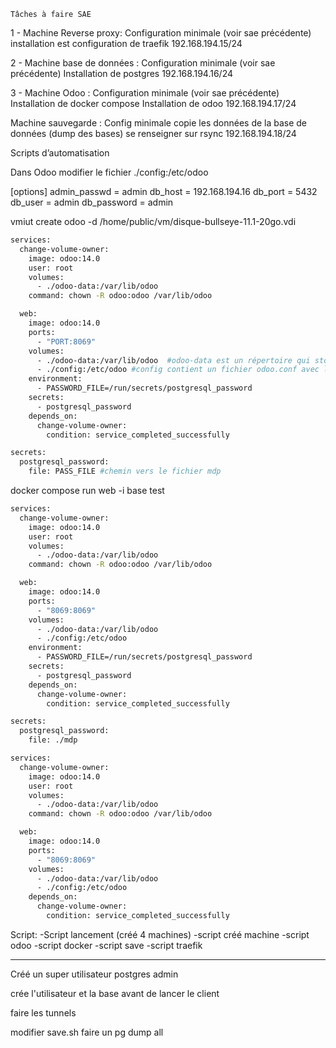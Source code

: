 	Tâches à faire SAE 

 1 - Machine Reverse proxy:
Configuration minimale (voir sae précédente)
installation est configuration de traefik
192.168.194.15/24

 2 - Machine base de données :
Configuration minimale (voir sae précédente)
Installation de postgres
192.168.194.16/24


3 - Machine Odoo :
Configuration minimale (voir sae précédente)
Installation de docker compose
Installation de odoo
192.168.194.17/24




Machine sauvegarde : 
Config minimale
copie les données de la base de données (dump des bases)
se renseigner sur rsync
192.168.194.18/24

Scripts d’automatisation



Dans Odoo
modifier le fichier ./config:/etc/odoo

[options]
admin_passwd = admin
db_host = 192.168.194.16
db_port = 5432
db_user = admin
db_password = admin

vmiut create odoo -d /home/public/vm/disque-bullseye-11.1-20go.vdi 


```bash
services:
  change-volume-owner:
    image: odoo:14.0
    user: root
    volumes:
      - ./odoo-data:/var/lib/odoo
    command: chown -R odoo:odoo /var/lib/odoo

  web:
    image: odoo:14.0
    ports:
      - "PORT:8069"
    volumes:
      - ./odoo-data:/var/lib/odoo  #odoo-data est un répertoire qui stockera les données
      - ./config:/etc/odoo #config contient un fichier odoo.conf avec la config
    environment:
      - PASSWORD_FILE=/run/secrets/postgresql_password
    secrets:
      - postgresql_password
    depends_on:
      change-volume-owner:
        condition: service_completed_successfully

secrets:
  postgresql_password:
    file: PASS_FILE #chemin vers le fichier mdp
```

docker compose run web -i base test

```bash
services:
  change-volume-owner:
    image: odoo:14.0
    user: root
    volumes:
      - ./odoo-data:/var/lib/odoo
    command: chown -R odoo:odoo /var/lib/odoo

  web:
    image: odoo:14.0
    ports:
      - "8069:8069"
    volumes:
      - ./odoo-data:/var/lib/odoo
      - ./config:/etc/odoo
    environment:
      - PASSWORD_FILE=/run/secrets/postgresql_password
    secrets:
      - postgresql_password
    depends_on:
      change-volume-owner:
        condition: service_completed_successfully

secrets:
  postgresql_password:
    file: ./mdp
```

```bash
services:
  change-volume-owner:
    image: odoo:14.0
    user: root
    volumes:
      - ./odoo-data:/var/lib/odoo
    command: chown -R odoo:odoo /var/lib/odoo

  web:
    image: odoo:14.0
    ports:
      - "8069:8069"
    volumes:
      - ./odoo-data:/var/lib/odoo
      - ./config:/etc/odoo
    depends_on:
      change-volume-owner:
        condition: service_completed_successfully
```




Script:
-Script lancement (créé 4 machines)
-script créé machine
-script odoo
-script docker
-script save
-script traefik



-----------------------------------------------------------------------

Créé un super utilisateur postgres admin

crée l'utilisateur et la base avant de lancer le client

faire les tunnels 

modifier save.sh
faire un pg dump all

